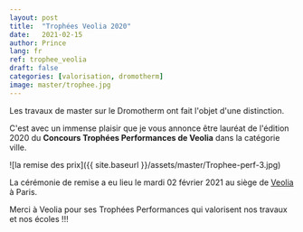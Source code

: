 ```yaml
---
layout: post
title:  "Trophées Veolia 2020"
date:   2021-02-15
author: Prince
lang: fr
ref: trophee_veolia
draft: false
categories: [valorisation, dromotherm]
image: master/trophee.jpg
---
```


Les travaux de master sur le Dromotherm ont fait l'objet d'une distinction.

C'est avec un immense plaisir que je vous annonce être lauréat de l'édition 2020 du **Concours Trophées Performances de Veolia** 
dans la catégorie ville.

![la remise des prix]({{ site.baseurl }}/assets/master/Trophee-perf-3.jpg)

La cérémonie de remise a eu lieu le mardi 02 février 2021 au siège de [Veolia](https://www.youtube.com/watch?v=cd3J64suSZU&feature=youtu.be) à Paris. 

Merci à Veolia pour ses Trophées Performances qui valorisent nos travaux et nos écoles !!!
